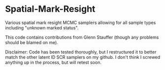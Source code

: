 # Spatial-Mark-Resight
Various spatial mark resight MCMC samplers allowing for all sample types including "unknown marked status".

This code contains contributions from Glenn Stauffer (though any problems should be blamed on me).

Disclaimer: Code has been tested thoroughly, but I restructured it to better match the other latent ID SCR samplers on my github. I don't think I screwed anything up in the process, but will retest soon.